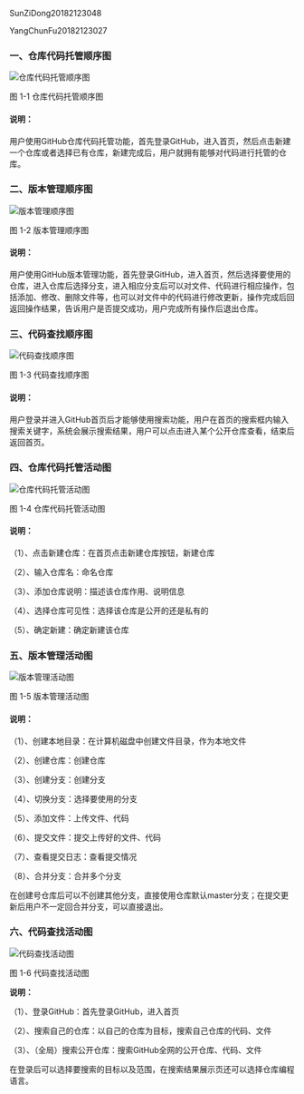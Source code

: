 SunZiDong20182123048


YangChunFu20182123027

### 一、仓库代码托管顺序图

![仓库代码托管顺序图](https://github.com/ycfxhsw/YangChunFu20182123027/blob/UML-Work/%E4%BB%93%E5%BA%93%E4%BB%A3%E7%A0%81%E6%89%98%E7%AE%A1%EF%BC%88%E9%A1%BA%E5%BA%8F%E5%9B%BE%EF%BC%89.png)

图 1-1 仓库代码托管顺序图

#### **说明：**

用户使用GitHub仓库代码托管功能，首先登录GitHub，进入首页，然后点击新建一个仓库或者选择已有仓库，新建完成后，用户就拥有能够对代码进行托管的仓库。

 

### 二、版本管理顺序图

![版本管理顺序图](https://github.com/ycfxhsw/YangChunFu20182123027/blob/UML-Work/%E7%89%88%E6%9C%AC%E7%AE%A1%E7%90%86%EF%BC%88%E9%A1%BA%E5%BA%8F%E5%9B%BE%EF%BC%89.png)

图 1-2 版本管理顺序图

#### **说明：**

用户使用GitHub版本管理功能，首先登录GitHub，进入首页，然后选择要使用的仓库，进入仓库后选择分支，进入相应分支后可以对文件、代码进行相应操作，包括添加、修改、删除文件等，也可以对文件中的代码进行修改更新，操作完成后回返回操作结果，告诉用户是否提交成功，用户完成所有操作后退出仓库。

 

### 三、代码查找顺序图

![代码查找顺序图](https://github.com/ycfxhsw/YangChunFu20182123027/blob/UML-Work/%E4%BB%A3%E7%A0%81%E6%9F%A5%E6%89%BE%EF%BC%88%E9%A1%BA%E5%BA%8F%E5%9B%BE%EF%BC%89.png)

图 1-3 代码查找顺序图

#### **说明：**

用户登录并进入GitHub首页后才能够使用搜索功能，用户在首页的搜索框内输入搜索关键字，系统会展示搜索结果，用户可以点击进入某个公开仓库查看，结束后返回首页。

 

### 四、仓库代码托管活动图

![仓库代码托管活动图](https://github.com/ycfxhsw/YangChunFu20182123027/blob/UML-Work/%E4%BB%93%E5%BA%93%E4%BB%A3%E7%A0%81%E6%89%98%E7%AE%A1%EF%BC%88%E6%B4%BB%E5%8A%A8%E5%9B%BE%EF%BC%89.png)

图 1-4 仓库代码托管活动图

#### **说明：**

（1）、点击新建仓库：在首页点击新建仓库按钮，新建仓库

（2）、输入仓库名：命名仓库

（3）、添加仓库说明：描述该仓库作用、说明信息

（4）、选择仓库可见性：选择该仓库是公开的还是私有的

（5）、确定新建：确定新建该仓库

 

### 五、版本管理活动图

![版本管理活动图](https://github.com/ycfxhsw/YangChunFu20182123027/blob/UML-Work/%E7%89%88%E6%9C%AC%E7%AE%A1%E7%90%86%EF%BC%88%E6%B4%BB%E5%8A%A8%E5%9B%BE%EF%BC%89.png)

图 1-5 版本管理活动图

#### **说明：**

（1）、创建本地目录：在计算机磁盘中创建文件目录，作为本地文件

（2）、创建仓库：创建仓库

（3）、创建分支：创建分支

（4）、切换分支：选择要使用的分支

（5）、添加文件：上传文件、代码

（6）、提交文件：提交上传好的文件、代码

（7）、查看提交日志：查看提交情况

（8）、合并分支：合并多个分支

在创建号仓库后可以不创建其他分支，直接使用仓库默认master分支；在提交更新后用户不一定回合并分支，可以直接退出。



### 六、代码查找活动图
![代码查找活动图](https://github.com/ycfxhsw/YangChunFu20182123027/blob/UML-Work/%E4%BB%A3%E7%A0%81%E6%9F%A5%E6%89%BE%EF%BC%88%E6%B4%BB%E5%8A%A8%E5%9B%BE%EF%BC%89.png)

图 1-6 代码查找活动图

**说明：**

（1）、登录GitHub：首先登录GitHub，进入首页

（2）、搜索自己的仓库：以自己的仓库为目标，搜索自己仓库的代码、文件

（3）、（全局）搜索公开仓库：搜索GitHub全网的公开仓库、代码、文件

在登录后可以选择要搜索的目标以及范围，在搜索结果展示页还可以选择仓库编程语言。
